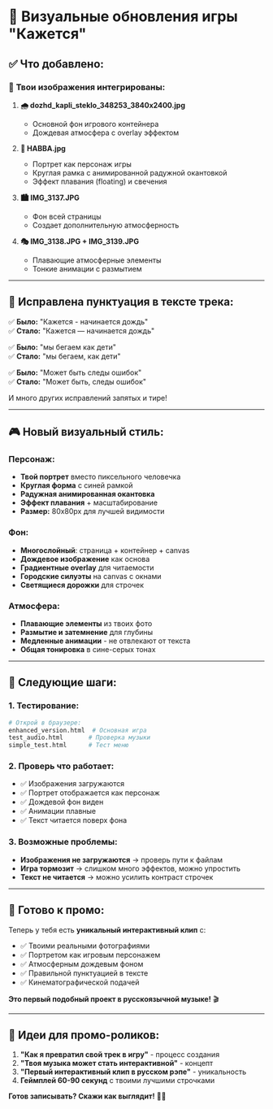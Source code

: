 # 🎨 Визуальные обновления игры "Кажется"

## ✅ Что добавлено:

### 📸 **Твои изображения интегрированы:**

1. **🌧️ dozhd_kapli_steklo_348253_3840x2400.jpg** 
   - Основной фон игрового контейнера
   - Дождевая атмосфера с overlay эффектом

2. **👤 HABBA.jpg**
   - Портрет как персонаж игры
   - Круглая рамка с анимированной радужной окантовкой
   - Эффект плавания (floating) и свечения

3. **🏙️ IMG_3137.JPG**
   - Фон всей страницы
   - Создает дополнительную атмосферность

4. **🎭 IMG_3138.JPG + IMG_3139.JPG**
   - Плавающие атмосферные элементы
   - Тонкие анимации с размытием

---

## 📝 **Исправлена пунктуация в тексте трека:**

✅ **Было:** "Кажется - начинается дождь"  
✅ **Стало:** "Кажется — начинается дождь"

✅ **Было:** "мы бегаем как дети"  
✅ **Стало:** "мы бегаем, как дети"

✅ **Было:** "Может быть следы ошибок"  
✅ **Стало:** "Может быть, следы ошибок"

И много других исправлений запятых и тире!

---

## 🎮 **Новый визуальный стиль:**

### Персонаж:
- **Твой портрет** вместо пиксельного человечка
- **Круглая форма** с синей рамкой
- **Радужная анимированная окантовка**
- **Эффект плавания** + масштабирование
- **Размер:** 80x80px для лучшей видимости

### Фон:
- **Многослойный**: страница + контейнер + canvas
- **Дождевое изображение** как основа
- **Градиентные overlay** для читаемости
- **Городские силуэты** на canvas с окнами
- **Светящиеся дорожки** для строчек

### Атмосфера:
- **Плавающие элементы** из твоих фото
- **Размытие и затемнение** для глубины
- **Медленные анимации** - не отвлекают от текста
- **Общая тонировка** в сине-серых тонах

---

## 🚀 **Следующие шаги:**

### 1. Тестирование:
```bash
# Открой в браузере:
enhanced_version.html  # Основная игра
test_audio.html       # Проверка музыки
simple_test.html      # Тест меню
```

### 2. Проверь что работает:
- ✅ Изображения загружаются
- ✅ Портрет отображается как персонаж  
- ✅ Дождевой фон виден
- ✅ Анимации плавные
- ✅ Текст читается поверх фона

### 3. Возможные проблемы:
- **Изображения не загружаются** → проверь пути к файлам
- **Игра тормозит** → слишком много эффектов, можно упростить
- **Текст не читается** → можно усилить контраст строчек

---

## 📱 **Готово к промо:**

Теперь у тебя есть **уникальный интерактивный клип** с:
- ✅ Твоими реальными фотографиями
- ✅ Портретом как игровым персонажем  
- ✅ Атмосферным дождевым фоном
- ✅ Правильной пунктуацией в тексте
- ✅ Кинематографической подачей

**Это первый подобный проект в русскоязычной музыке!** 🎬

---

## 🎯 **Идеи для промо-роликов:**

1. **"Как я превратил свой трек в игру"** - процесс создания
2. **"Твоя музыка может стать интерактивной"** - концепт  
3. **"Первый интерактивный клип в русском рэпе"** - уникальность
4. **Геймплей 60-90 секунд** с твоими лучшими строчками

**Готов записывать? Скажи как выглядит!** 🚀✨